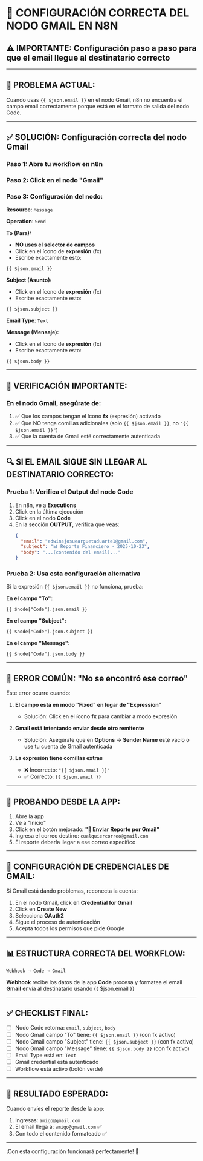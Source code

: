 # 📧 CONFIGURACIÓN CORRECTA DEL NODO GMAIL EN N8N

## ⚠️ IMPORTANTE: Configuración paso a paso para que el email llegue al destinatario correcto

---

## 🔧 PROBLEMA ACTUAL:

Cuando usas `{{ $json.email }}` en el nodo Gmail, n8n no encuentra el campo email correctamente porque está en el formato de salida del nodo Code.

---

## ✅ SOLUCIÓN: Configuración correcta del nodo Gmail

### **Paso 1: Abre tu workflow en n8n**

### **Paso 2: Click en el nodo "Gmail"**

### **Paso 3: Configuración del nodo:**

**Resource**: `Message`

**Operation**: `Send`

**To (Para):**
- **NO uses el selector de campos**
- Click en el ícono de **expresión** (fx)
- Escribe exactamente esto:
```
{{ $json.email }}
```

**Subject (Asunto):**
- Click en el ícono de **expresión** (fx)
- Escribe exactamente esto:
```
{{ $json.subject }}
```

**Email Type**: `Text`

**Message (Mensaje):**
- Click en el ícono de **expresión** (fx)
- Escribe exactamente esto:
```
{{ $json.body }}
```

---

## 🎯 VERIFICACIÓN IMPORTANTE:

### **En el nodo Gmail, asegúrate de:**

1. ✅ Que los campos tengan el ícono **fx** (expresión) activado
2. ✅ Que NO tenga comillas adicionales (solo `{{ $json.email }}`, no `"{{ $json.email }}"`)
3. ✅ Que la cuenta de Gmail esté correctamente autenticada

---

## 🔍 SI EL EMAIL SIGUE SIN LLEGAR AL DESTINATARIO CORRECTO:

### **Prueba 1: Verifica el Output del nodo Code**

1. En n8n, ve a **Executions**
2. Click en la última ejecución
3. Click en el nodo **Code**
4. En la sección **OUTPUT**, verifica que veas:
   ```json
   {
     "email": "edwinsjosuearguetaduarte1@gmail.com",
     "subject": "📊 Reporte Financiero - 2025-10-23",
     "body": "...(contenido del email)..."
   }
   ```

### **Prueba 2: Usa esta configuración alternativa**

Si la expresión `{{ $json.email }}` no funciona, prueba:

**En el campo "To":**
```
{{ $node["Code"].json.email }}
```

**En el campo "Subject":**
```
{{ $node["Code"].json.subject }}
```

**En el campo "Message":**
```
{{ $node["Code"].json.body }}
```

---

## 🚨 ERROR COMÚN: "No se encontró ese correo"

Este error ocurre cuando:

1. **El campo está en modo "Fixed" en lugar de "Expression"**
   - Solución: Click en el ícono **fx** para cambiar a modo expresión

2. **Gmail está intentando enviar desde otro remitente**
   - Solución: Asegúrate que en **Options** → **Sender Name** esté vacío o use tu cuenta de Gmail autenticada

3. **La expresión tiene comillas extras**
   - ❌ Incorrecto: `"{{ $json.email }}"`
   - ✅ Correcto: `{{ $json.email }}`

---

## 📱 PROBANDO DESDE LA APP:

1. Abre la app
2. Ve a "Inicio"
3. Click en el botón mejorado: **"📧 Enviar Reporte por Gmail"**
4. Ingresa el correo destino: `cualquiercorreo@gmail.com`
5. El reporte debería llegar a ese correo específico

---

## 🔐 CONFIGURACIÓN DE CREDENCIALES DE GMAIL:

Si Gmail está dando problemas, reconecta la cuenta:

1. En el nodo Gmail, click en **Credential for Gmail**
2. Click en **Create New**
3. Selecciona **OAuth2**
4. Sigue el proceso de autenticación
5. Acepta todos los permisos que pide Google

---

## 📊 ESTRUCTURA CORRECTA DEL WORKFLOW:

```
Webhook → Code → Gmail
```

**Webhook** recibe los datos de la app
**Code** procesa y formatea el email
**Gmail** envía al destinatario usando {{ $json.email }}

---

## ✅ CHECKLIST FINAL:

- [ ] Nodo Code retorna: `email`, `subject`, `body`
- [ ] Nodo Gmail campo "To" tiene: `{{ $json.email }}` (con fx activo)
- [ ] Nodo Gmail campo "Subject" tiene: `{{ $json.subject }}` (con fx activo)
- [ ] Nodo Gmail campo "Message" tiene: `{{ $json.body }}` (con fx activo)
- [ ] Email Type está en: `Text`
- [ ] Gmail credential está autenticado
- [ ] Workflow está activo (botón verde)

---

## 🎯 RESULTADO ESPERADO:

Cuando envíes el reporte desde la app:
1. Ingresas: `amigo@gmail.com`
2. El email llega a: `amigo@gmail.com` ✅
3. Con todo el contenido formateado ✅

---

¡Con esta configuración funcionará perfectamente! 🚀

